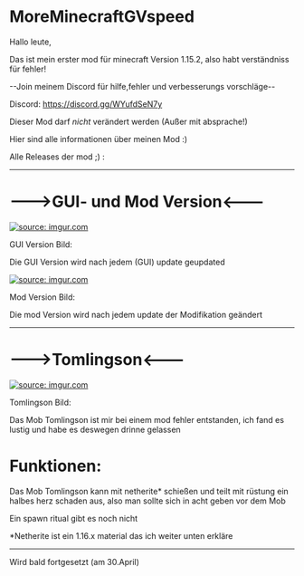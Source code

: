 # MoreMinecraftGVspeed
Hallo leute,

Das ist mein erster mod für minecraft Version 1.15.2, also habt verständniss für fehler!

--Join meinem Discord für hilfe,fehler und verbesserungs vorschläge--

Discord: https://discord.gg/WYufdSeN7y

Dieser Mod darf *nicht* verändert werden (Außer mit absprache!)

Hier sind alle informationen über meinen Mod :)

Alle Releases der mod ;) :  

--------------------------------------------------------------------------------------------------------

# --->GUI- und Mod Version<---

<a href="https://imgur.com/tx22win"><img src="https://i.imgur.com/tx22win.jpg" title="source: imgur.com" /></a>

GUI Version Bild:

Die GUI Version wird nach jedem (GUI) update geupdated

<a href="https://imgur.com/xlpwjVh"><img src="https://i.imgur.com/xlpwjVh.png" title="source: imgur.com" /></a>

Mod Version Bild:

Die mod Version wird nach jedem update der Modifikation geändert

--------------------------------------------------------------------------------------------------------

# --->Tomlingson<---

<a href="https://imgur.com/ykQ91L0"><img src="https://i.imgur.com/ykQ91L0.png" title="source: imgur.com" /></a>

Tomlingson Bild:

Das Mob Tomlingson ist mir bei einem mod fehler entstanden, ich fand es lustig und habe es deswegen drinne gelassen
# Funktionen: 

Das Mob Tomlingson kann mit netherite* schießen und teilt mit rüstung ein halbes herz schaden aus, also man sollte sich in acht geben vor dem Mob

Ein spawn ritual gibt es noch nicht

*Netherite ist ein 1.16.x material das ich weiter unten erkläre

-------------------------------------------------------------------------------------------------------

Wird bald fortgesetzt (am 30.April)
